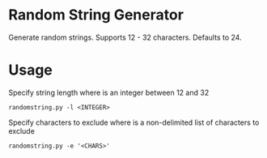 # Random String Generator

Generate random strings. Supports 12 - 32 characters. Defaults to 24.

# Usage

Specify string length where <INTEGER> is an integer between 12 and 32

```
randomstring.py -l <INTEGER>
```

Specify characters to exclude where <CHARS> is a non-delimited list of characters to exclude

```
randomstring.py -e '<CHARS>'

```
